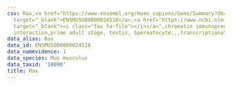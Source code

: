 ```yaml
---
csv: Rax,<a href="https://www.ensembl.org/Homo_sapiens/Gene/Summary?db=core;g=ENSMUSG00000024518"
  target="_blank">ENSMUSG00000024518</a>,<a href="https://www.ncbi.nlm.nih.gov/pubmed/25450459"
  target="_blank"><i class="fas fa-file"></i></a>",chromatin immunoprecipitation assay,direct
  interaction,prime adult stage, testis, Spermatocyte,,,transcriptional regulation,
data_alias: Rax
data_id: ENSMUSG00000024518
data_numevidence: 1
data_species: Mus musculus
data_taxid: '10090'
title: Rax
---
```

